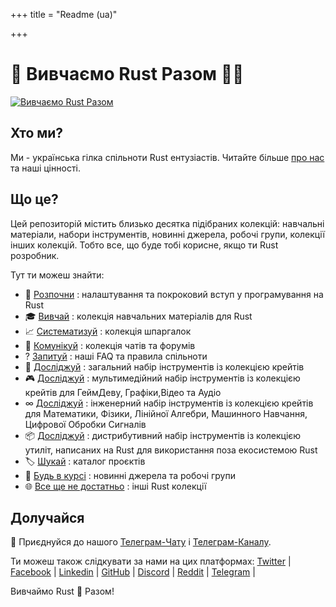 +++
title = "Readme (ua)"

+++
<!-- ![Rust](/img/logo/Logo2.jpg) -->

# 🦀 Вивчаємо Rust Разом 💙💛

[![Вивчаємо Rust Разом](https://raw.githubusercontent.com/rust-lang-ua/learn_rust_together/59713d4ae68edc4aa1447a1194f772adb4cecde0/asset/logo/Collage_2.jpg)](https://github.com/rust-lang-ua/learn_rust_together)

## Хто ми?
Ми - українська гілка спільноти Rust ентузіастів. Читайте більше [про нас](/posts/about-us) та наші цінності.

## Що це?
Цей репозиторій містить близько десятка підібраних колекцій: навчальні матеріали, набори інструментів, новинні джерела, робочі групи, колекції інших колекцій. Тобто все, що буде тобі корисне, якщо ти Rust розробник.


Тут ти можеш знайти:

- 👣 [Розпочни](/posts/introduction) : налаштування та покроковий вступ у програмування на Rust
- 🎓 [Вивчай](/posts/learn) : колекція навчальних матеріалів для Rust
- 📈 [Систематизуй](/posts/cheat-sheets) : колекція шпаргалок
- 💬 [Комунікуй](/posts/communicate) : колекція чатів та форумів
- ?  [Запитуй](/posts/about-us#question-faq) : наші FAQ та правила спільноти
- 🔧 [Досліджуй](/posts/toolbox-general) : загальний набір інструментів із колекцією крейтів
- 🎮 [Досліджуй](/posts/toolbox-multimedia) : мультимедійний набір інструментів із колекцією крейтів для ГеймДеву, Графіки,Відео та Аудіо
- ∞  [Досліджуй](/posts/toolbox-scientific) : інженерний набір інструментів із колекцією крейтів для Математики, Фізики, Лінійної Алгебри, Машинного Навчання, Цифрової Обробки Сигналів
- 📦 [Досліджуй](/posts/toolbox-distros) : дистрибутивний набір інструментів із колекцією утиліт, написаних на Rust для використання поза екосистемою Rust  
- 🏷  [Шукай](/posts/collection-of-collections#label-projects-catalogue) : каталог проєктів
- 📰 [Будь в курсі](/posts/collection-of-collections#newspaper-newspapers-and-working-groups) : новинні джерела та робочі групи
- 🌐 [Все ще не достатньо](/posts/collection-of-collections#globe_with_meridians-other-collections-on-rust) : інші Rust колекції

## Долучайся

💬 Приєднуйся до нашого [Телеграм-Чату](https://t.me/rustlang_ua) і [Телеграм-Каналу](https://t.me/learn_rust_ukr). <br/>

Ти можеш також слідкувати за нами на цих платформах:
[Twitter](https://twitter.com/LearnTogetherP)  |
[Facebook](https://www.facebook.com/learntogetherpro) |
[Linkedin](https://www.linkedin.com/company/learn-together-pro) |
[GitHub](https://github.com/rust-lang-ua) |
[Discord](https://discord.com/invitJVCZfTVf5A) |
[Reddit](https://www.reddit.com/r/rustlang_ua) |
[Telegram](https://t.me/rustlang_ua) |
<br/>

Вивчаймо Rust 🦀 Разом!

